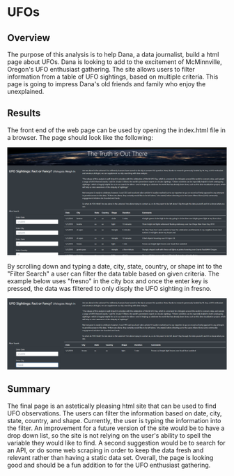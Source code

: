 # UFOs

## Overview
The purpose of this analysis is to help Dana, a data journalist, build a html page about UFOs. Dana is looking to add to the excitement of McMinnville, Oregon's UFO enthusiast gathering. The site allows users to filter information from a table of UFO sightings, based on multiple criteria. This page is going to impress Dana's old friends and family who enjoy the unexplained.  

## Results
The front end of the web page can be used by opening the index.html file in a browser. The page should look like the following:

![Page_Overview](/Resources/overview.png)

By scrolling down and typing a date, city, state, country, or shape int to the "Filter Search" a user can filter the data table based on given criteria. The example below uses "fresno" in the city box and once the enter key is pressed, the data was filtered to only disply the UFO sighting in fresno. 

![Filtered_Example](/Resources/filtered.png)

## Summary
The final page is an astetically pleasing html site that can be used to find UFO observations. The users can filter the information based on date, city, state, country, and shape. Currently, the user is typing the information into the filter. An improvement for a future version of the site would be to have a drop down list, so the site is not relying on the user's ability to spell the variable they would like to find. A second suggestion would be to search for an API, or do some web scraping in order to keep the data fresh and relevant rather than having a static data set. Overall, the page is looking good and should be a fun addition to for the UFO enthusiast gathering. 
